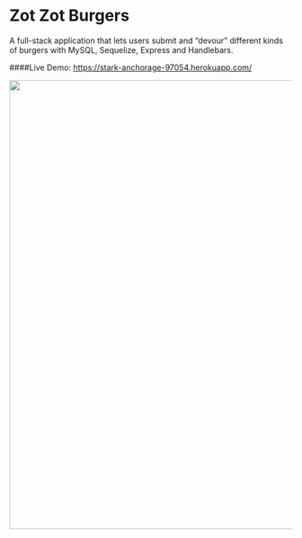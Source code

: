  # Zot Zot Burgers
 A full-stack application that lets users submit and “devour” different kinds of burgers with MySQL, Sequelize, Express and Handlebars.
 
 ####Live Demo: https://stark-anchorage-97054.herokuapp.com/
 
 <img src="https://soyabeans1000.github.io/images/Portfolio/burger.jpg" width="800">
 
 
 
